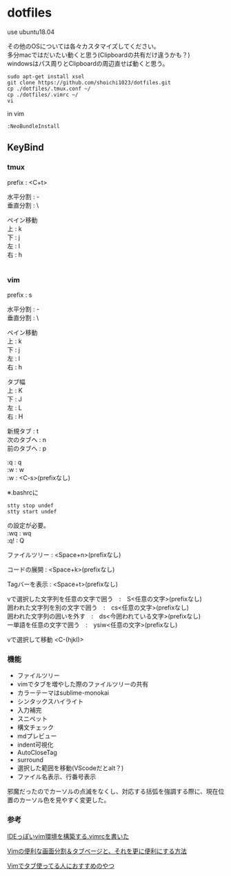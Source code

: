# dotfiles

use ubuntu18.04

その他のOSについては各々カスタマイズしてください。  
多分macではだいたい動くと思う(Clipboardの共有だけ違うかも？)  
windowsはパス周りとClipboardの周辺直せば動くと思う。  

```
sudo apt-get install xsel
git clone https://github.com/shoichi1023/dotfiles.git
cp ./dotfiles/.tmux.conf ~/
cp ./dotfiles/.vimrc ~/
vi
```

in vim

```
:NeoBundleInstall
```

## KeyBind
### tmux

prefix : <C+t>  

水平分割 : -  
垂直分割 : \  

ペイン移動  
上 : k  
下 : j  
左 : l  
右 : h  

#
### vim

prefix : s  

水平分割 : -  
垂直分割 : \  

ペイン移動  
上 : k  
下 : j  
左 : l  
右 : h  

タブ幅  
上 : K  
下 : J  
左 : L  
右 : H  

新規タブ : t  
次のタブへ : n  
前のタブへ : p  

:q : q  
:w : w  
:w : \<C-s\>(prefixなし)  

※.bashrcに

```
stty stop undef
stty start undef
```
の設定が必要。  
:wq : wq  
:q! : Q  

ファイルツリー : <Space+n>(prefixなし)  

コードの展開 : <Space+k>(prefixなし)  

Tagバーを表示 : <Space+t>(prefixなし)   

vで選択した文字列を任意の文字で囲う　:　S<任意の文字>(prefixなし)  
囲われた文字列を別の文字で囲う　:　cs<任意の文字>(prefixなし)  
囲われた文字列の囲いを外す　:　ds<今囲われている文字>(prefixなし)  
一単語を任意の文字で囲う　:　ysiw<任意の文字>(prefixなし)  

vで選択して移動 <C-(hjkl)>  

### 機能

 - ファイルツリー
 - vimでタブを増やした際のファイルツリーの共有
 - カラーテーマはsublime-monokai
 - シンタックスハイライト
 - 入力補完
 - スニペット
 - 構文チェック
 - mdプレビュー
 - indent可視化
 - AutoCloseTag
 - surround
 - 選択した範囲を移動(VScodeだとalt？)
 - ファイル名表示、行番号表示

 邪魔だったのでカーソルの点滅をなくし、対応する括弧を強調する際に、現在位置のカーソル色を見やすく変更した。
 
### 参考
 [IDEっぽいvim環境を構築する.vimrcを書いた](https://qiita.com/ysm001/items/8ae97cfdaae3f5fe79f4)
 
 [Vimの便利な画面分割＆タブページと、それを更に便利にする方法](https://qiita.com/tekkoc/items/98adcadfa4bdc8b5a6ca)
 
 [Vimでタブ使ってる人におすすめのやつ](https://qiita.com/yaginuuu/items/d0a8d045035ab251c96c)
 
 
 
